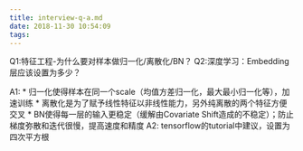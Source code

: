 ```yaml
---
title: interview-q-a.md
date: 2018-11-30 10:54:09
tags:
---
```


Q1:特征工程-为什么要对样本做归一化/离散化/BN？
Q2:深度学习：Embedding层应该设置为多少？

A1: 
    * 归一化使得样本在同一个scale（均值方差归一化，最大最小归一化等），加速训练
    * 离散化是为了赋予线性特征以非线性能力，另外纯离散的两个特征方便交叉
    * BN使得每一层的输入更稳定（缓解由Covariate Shift造成的不稳定）；防止梯度弥散和迭代很慢，提高速度和精度
A2: tensorflow的tutorial中建议，设置为四次平方根

